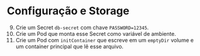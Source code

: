 # **Configuração e Storage**

9. Crie um Secret `db-secret` com chave `PASSWORD=12345`.
10. Crie um Pod que monta esse Secret como variável de ambiente.
11. Crie um Pod com `initContainer` que escreve em um `emptyDir` volume e um container principal que lê esse arquivo.